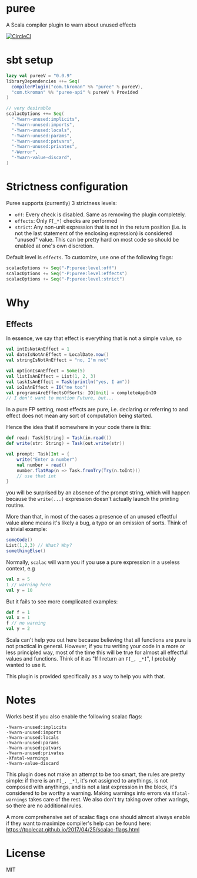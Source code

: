 # puree
A Scala compiler plugin to warn about unused effects

[![CircleCI](https://circleci.com/gh/tkroman/puree.svg?style=svg)](https://circleci.com/gh/tkroman/puree)

# sbt setup

```scala
lazy val pureeV = "0.0.9"
libraryDependencies ++= Seq(
  compilerPlugin("com.tkroman" %% "puree" % pureeV),
  "com.tkroman" %% "puree-api" % pureeV % Provided
)

// very desirable
scalacOptions ++= Seq(
  "-Ywarn-unused:implicits",
  "-Ywarn-unused:imports",
  "-Ywarn-unused:locals",
  "-Ywarn-unused:params",
  "-Ywarn-unused:patvars",
  "-Ywarn-unused:privates",
  "-Werror",
  "-Ywarn-value-discard",
)
```

# Strictness configuration

Puree supports (currently) 3 strictness levels:
- `off`: Every check is disabled. Same as removing the plugin completely.
- `effects`: Only `F[_*]` checks are performed
- `strict`: Any non-unit expression that is not in the return position
    (i.e. is not the last statement of the enclosing expression) is considered "unused" value.
    This can be pretty hard on most code so should be enabled at one's own discretion.

Default level is `effects`. To customize, use one of the following flags:

```scala
scalacOptions += Seq("-P:puree:level:off")
scalacOptions += Seq("-P:puree:level:effects")
scalacOptions += Seq("-P:puree:level:strict")
```


# Why

## Effects

In essence, we say that effect is everything that is not a simple value, so

```scala
val intIsNotAnEffect = 1
val dateIsNotAnEffect = LocalDate.now()
val stringIsNotAnEffect = "no, I'm not"

val optionIsAnEffect = Some(5)
val listIsAnEffect = List(1, 2, 3)
val taskIsAnEffect = Task(println("yes, I am"))
val ioIsAnEffect = IO("me too")
val programsAreEffectsOfSorts: IO[Unit] = completeAppInIO
// I don't want to mention Future, but...
```

In a pure FP setting, most effects are pure,
i.e. declaring or referring to and effect does not mean
any sort of computation being started.

Hence the idea that if somewhere in your code there is this:

```scala
def read: Task[String] = Task(in.read())
def write(str: String) = Task(out.write(str))

val prompt: Task[Int = {
    write("Enter a number")
    val number = read()
    number.flatMap(n => Task.fromTry(Try(n.toInt)))
    // use that int
}
```

you will be surprised by an absence of the prompt string,
which will happen because the `write(...)` expression
doesn't actually launch the printing routine.

More than that, in most of the cases a presence
of an unused effectful value alone means it's likely a bug, a typo
or an omission of sorts. Think of a trivial example:

```scala
someCode()
List(1,2,3) // What? Why?
somethingElse()
```

Normally, `scalac` will warn you if you use a pure expression in a useless context, e.g

```scala
val x = 5
1 // warning here
val y = 10
```

But it fails to see more complicated examples:

```scala
def f = 1
val x = 1
f // no warning
val y = 2
```

Scala can't help you out here because believing that all functions are pure
is not practical in general.
However, if you tru writing your code in a more or less principled way,
most of the time this will be true for almost all effectful values and functions.
Think of it as  "If I return an `F[_, _*]`", I probably wanted to use it.

This plugin is provided specifically as a way to help you with that.

# Notes
Works best if you also enable the following scalac flags:

```
-Ywarn-unused:implicits
-Ywarn-unused:imports
-Ywarn-unused:locals
-Ywarn-unused:params
-Ywarn-unused:patvars
-Ywarn-unused:privates
-Xfatal-warnings
-Ywarn-value-discard
```

This plugin does not make an attempt to be too smart, the rules are pretty simple:
if there is an `F[_, _*]`, it's not assigned to anythings,
is not composed with anythings, and is not a last expression in the block,
it's considered to be worthy a warning. Making warnings into errors via `Xfatal-warnings`
takes care of the rest.
We also don't try taking over other warings, so there are no additional rules.


A more comprehensive set of scalac flags one should almost always enable
if they want to maximize compiler's help can be found here:
https://tpolecat.github.io/2017/04/25/scalac-flags.html

# License
MIT
